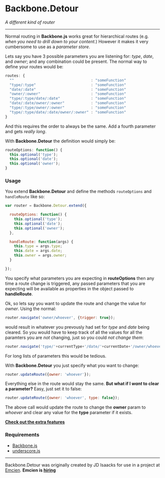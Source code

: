 # Backbone.Detour

*A different kind of router*

--------------

Normal routing in **Backbone.js** works great for hierarchical routes (e.g. *when you need to drill down to your content.*) However it makes it very cumbersome to use as a *parameter store*.

Lets say you have 3 possible parameters you are listening for: *type*, *date*, and *owner*; and any combination could be present. The normal way to define your routes would be:

```javascript
routes: {
  ""                                   : "someFunction"
  "type/:type"                         : "someFunction"
  "date/:date"                         : "someFunction"
  "owner/:owner"                       : "someFunction"
  "type/:type/date/:date"              : "someFunction"
  "date/:date/owner/:owner"            : "someFunction"
  "type/:type/owner/:owner"            : "someFunction"
  "type/:type/date/:date/owner/:owner" : "someFunction"
}
```
And this requires the order to always be the same. Add a fourth parameter and gets *really long*.

With **Backbone.Detour** the definition would simply be:

```javascript
routeOptions: function() {
  this.optional('type');
  this.optional('date');
  this.optional('owner');
}
```


### Usage

You extend **Backbone.Detour** and define the methods `routeOptions` and `handleRoute` like so:

```javascript
var router = Backbone.Detour.extend({

  routeOptions: function() {
    this.optional('type');
    this.optional('date');
    this.optional('owner');
  },

  handleRoute: function(args) {
    this.type = args.type;
    this.date = args.date;
    this.owner = args.owner;
  }

});
```
You specify what parameters you are expecting in **routeOptions** then any time a route change is triggered, any passed parameters that you are expecting will be available as properties in the object passed to **handleRoute**.

Ok, so lets say you want to update the route and change the value for *owner*. Using the normal:

```javascript
router.navigate('owner/whoever', {trigger: true});
```
would result in whatever you prevously had set for *type* and *date* being cleared. So you would have to keep track of all the values for all the paramters you are *not* changing, just so you could *not change them*:

```javascript
router.navigate('type/'+currentType+'/date/'+currentDate+'/owner/whoever', {trigger: true});
```
For long lists of parameters this would be tedious.

With **Backbone.Detour** you just specify what you want to change:

```javascript
router.updateRoute({owner: 'whoever'});
```

Everything else in the route would stay the same. **But what if I *want* to clear a parameter?** Easy, just set it to false:

```javascript
router.updateRoute({owner: 'whoever', type: false});
```

The above call would update the route to change the **owner** param to *whoever* and clear any value for the **type** parameter if it exists.

[**Check out the extra features**](https://github.com/jisaacks/Backbone.Detour/blob/master/docs/extra_features.md#readme)

### Requirements

 - [Backbone.js](http://backbonejs.org/)
 - [underscore.js](http://underscorejs.org/)

--------------

Backbone.Detour was originally created by JD Isaacks for use in a project at [Emcien](https://github.com/emcien).
**Emcien is [hiring](http://emcien.com/about/careers/)**

